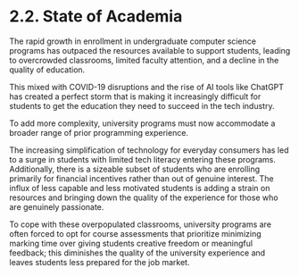 # 2.2. State of Academia

The rapid growth in enrollment in undergraduate computer science programs has outpaced the resources available to support students, leading to overcrowded classrooms, limited faculty attention, and a decline in the quality of education.

This mixed with COVID-19 disruptions and the rise of AI tools like ChatGPT has created a perfect storm that is making it increasingly difficult for students to get the education they need to succeed in the tech industry.

To add more complexity, university programs must now accommodate a broader range of prior programming experience.

The increasing simplification of technology for everyday consumers has led to a surge in students with limited tech literacy entering these programs. Additionally, there is a sizeable subset of students who are enrolling primarily for financial incentives rather than out of genuine interest. The influx of less capable and less motivated students is adding a strain on resources and bringing down the quality of the experience for those who are genuinely passionate.

To cope with these overpopulated classrooms, university programs are often forced to opt for course assessments that prioritize minimizing marking time over giving students creative freedom or meaningful feedback; this diminishes the quality of the university experience and leaves students less prepared for the job market.
